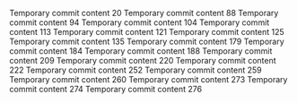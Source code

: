 Temporary commit content 20
Temporary commit content 88
Temporary commit content 94
Temporary commit content 104
Temporary commit content 113
Temporary commit content 121
Temporary commit content 125
Temporary commit content 135
Temporary commit content 179
Temporary commit content 184
Temporary commit content 188
Temporary commit content 209
Temporary commit content 220
Temporary commit content 222
Temporary commit content 252
Temporary commit content 259
Temporary commit content 260
Temporary commit content 273
Temporary commit content 274
Temporary commit content 276
